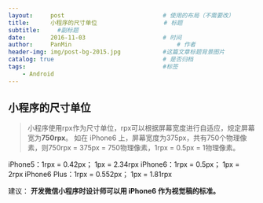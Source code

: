```yaml
---
layout:     post                            # 使用的布局（不需要改）
title:      小程序的尺寸单位                   # 标题
subtitle:     #副标题
date:       2016-11-03                      # 时间
author:     PanMin                              # 作者
header-img: img/post-bg-2015.jpg            #这篇文章标题背景图片
catalog: true                               # 是否归档
tags:                                       #标签
    - Android
---
```



## 小程序的尺寸单位
> 小程序使用rpx作为尺寸单位，rpx可以根据屏幕宽度进行自适应，规定屏幕宽为**750rpx**。
> 如在 iPhone6 上，屏幕宽度为375px，共有750个物理像素，则750rpx = 375px = 750物理像素，1rpx = 0.5px = 1物理像素。


iPhone5：1rpx = 0.42px；	1px = 2.34rpx
iPhone6：1rpx = 0.5px；  1px = 2rpx
iPhone6 Plus：1rpx = 0.552px；  1px = 1.81rpx

建议： **开发微信小程序时设计师可以用 iPhone6 作为视觉稿的标准。**
